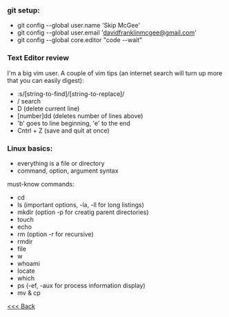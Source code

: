 
### git setup:

+ git config --global user.name 'Skip McGee'
+ git config --global user.email 'davidfranklinmcgee@gmail.com'
+ git config --global core.editor "code --wait"

### Text Editor review

I'm a big vim user. A couple of vim tips (an internet search will turn up more that you can easily digest):

- :s/[string-to-find]/[string-to-replace]/
- \/ search
- D (delete current line)
- [number]dd (deletes number of lines above)
- 'b' goes to line beginning, 'e' to the end
- Cntrl + Z (save and quit at once)

### Linux basics:

* everything is a file or directory
* command, option, argument syntax

must-know commands: 
* cd
* ls (important options, -la, -ll for long listings)
* mkdir (option -p for creatig parent directories)
* touch
* echo
* rm (option -r for recursive)
* rmdir
* file
* w
* whoami
* locate
* which
* ps (-ef, -aux for process information display)
* mv & cp


[<<< Back](README.md)
